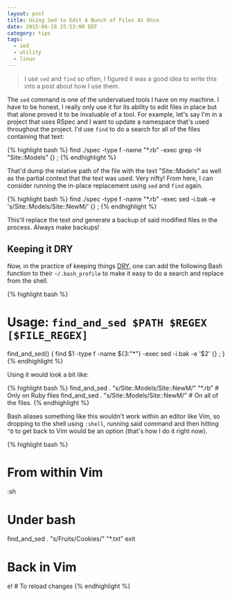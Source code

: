 ```yaml
---
layout: post
title: Using Sed to Edit A Bunch of Files At Once
date: 2015-06-18 15:53:00 EDT
category: tips
tags:
  - sed
  - utility
  - linux
---
```


> I use `sed` and `find` so often, I figured it was a good idea to write this
> into a post about how I use them.

The `sed` command is one of the undervalued tools I have on my machine. I have
to be honest, I really only use it for its ability to edit files in place but
that alone proved it to be invaluable of a tool. For example, let's say I'm in a
project that uses RSpec and I want to update a namespace that's used throughout
the project. I'd use `find` to do a search for all of the files containing that
text:

{% highlight bash %}
find ./spec -type f -name "*.rb" -exec grep -H "Site::Models" {} \;
{% endhighlight %}

That'd dump the relative path of the file with the text "Site::Models" as well
as the partial context that the text was used. Very nifty! From here, I can
consider running the in-place replacement using `sed` and `find` again.

{% highlight bash %}
find ./spec -type f -name "*.rb" -exec sed -i.bak -e 's/Site::Models/Site::NewM/' {} \;
{% endhighlight %}

This'll replace the text _and_ generate a backup of said modified files in the
process. Always make backups!

## Keeping it DRY

Now, in the practice of keeping things [DRY][], one can add the following Bash
function to their `~/.bash_profile` to make it easy to do a search and replace
from the shell.

{% highlight bash %}
# Usage: `find_and_sed $PATH $REGEX [$FILE_REGEX]`
find_and_sed() {
  find $1 -type f -name ${3:"*"} -exec sed -i.bak -e '$2' {} \;
}
{% endhighlight %}

Using it would look a bit like:

{% highlight bash %}
find_and_sed . "s/Site::Models/Site::NewM/" "*.rb" # Only on Ruby files
find_and_sed . "s/Site::Models/Site::NewM/" # On all of the files.
{% endhighlight %}

Bash aliases something like this wouldn't work within an editor like Vim, so
dropping to the shell using `:shell`, running said command and then hitting `^D`
to get back to Vim would be an option (that's how I do it right now).

{% highlight bash %}
# From within Vim
:sh
# Under bash
find_and_sed . "s/Fruits/Cookies/" "*.txt"
exit
# Back in Vim
e! # To reload changes
{% endhighlight %}

[dry]: https://en.wikipedia.org/wiki/Don't_repeat_yourself
